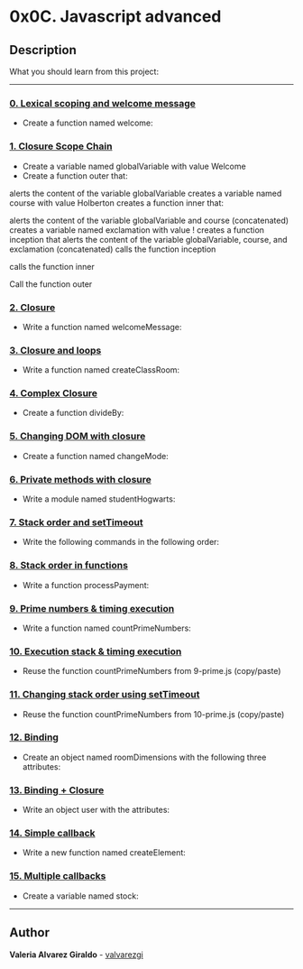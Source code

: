 # 0x0C. Javascript advanced

## Description

What you should learn from this project:

---

### [0. Lexical scoping and welcome message](./0-welcome.js)

* Create a function named welcome:

### [1. Closure Scope Chain](./1-nested_functions.js)

* Create a variable named globalVariable with value Welcome
* Create a function outer that:

alerts the content of the variable globalVariable
creates a variable named course with value Holberton
creates a function inner that:

alerts the content of the variable globalVariable and course (concatenated)
creates a variable named exclamation with value !
creates a function inception that alerts the content of the variable globalVariable, course, and exclamation (concatenated)
calls the function inception

calls the function inner

Call the function outer

### [2. Closure](./2-function_me.js)

* Write a  function named welcomeMessage:

### [3. Closure and loops](./3-classrooms.js)

* Write a function named createClassRoom:

### [4. Complex Closure](./4-math.js)

* Create a function divideBy:

### [5. Changing DOM with closure](./5-mode.js)

* Create a function named changeMode:

### [6. Private methods with closure](./6-hogwarts.js)

* Write a module named studentHogwarts:

### [7. Stack order and setTimeout](./7-timeout.js)

* Write the following commands in the following order:

### [8. Stack order in functions](./8-payments.js)

* Write a function processPayment:

### [9. Prime numbers & timing execution](./9-prime.js)

* Write a function named countPrimeNumbers:

### [10. Execution stack & timing execution](./10-prime.js)

* Reuse the function countPrimeNumbers from 9-prime.js (copy/paste)

### [11. Changing stack order using setTimeout](./11-prime.js)

* Reuse the function countPrimeNumbers from 10-prime.js (copy/paste)

### [12. Binding](./12-room_area.js)

* Create an object named roomDimensions with the following three attributes:

### [13. Binding + Closure](./13-bind_user.js)

* Write an object user with the attributes:

### [14. Simple callback](./14-wikipedia.js)

* Write a new function named createElement:

### [15. Multiple callbacks](./100-stock.js)

* Create a variable named stock:

---

## Author

**Valeria Alvarez Giraldo** - [valvarezgi](https://github.com/valvarezgi)
